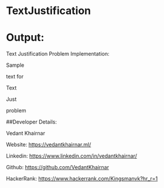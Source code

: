 # TextJustification
# Output:

Text Justification Problem Implementation:

Sample  

text for

Text    

Just    

problem 


##Developer Details:

Vedant Khairnar

Website: https://vedantkhairnar.ml/

Linkedin: https://www.linkedin.com/in/vedantkhairnar/

Github: https://github.com/VedantKhairnar

HackerRank: https://www.hackerrank.com/Kingsmanvk?hr_r=1
